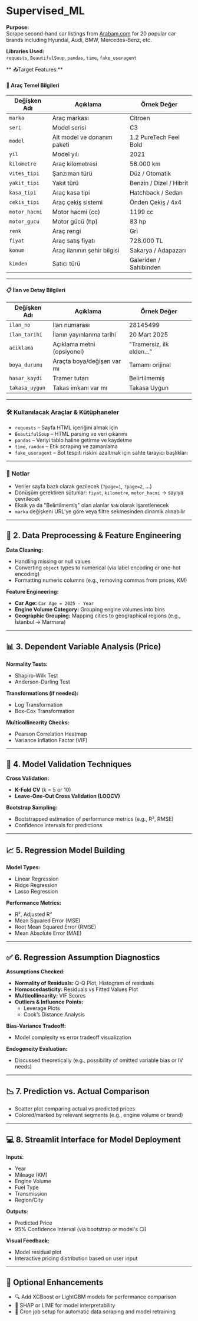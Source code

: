 # Supervised_ML

**Purpose:**  
Scrape second-hand car listings from [Arabam.com](https://www.arabam.com/) for 20 popular car brands including Hyundai, Audi, BMW, Mercedes-Benz, etc.

**Libraries Used:**  
`requests`, `BeautifulSoup`, `pandas`, `time`, `fake_useragent`

** 📥Target Features:**


#### 🚗 Araç Temel Bilgileri
| Değişken Adı     | Açıklama                        | Örnek Değer              |
|------------------|----------------------------------|---------------------------|
| `marka`          | Araç markası                    | Citroen                   |
| `seri`           | Model serisi                    | C3                        |
| `model`          | Alt model ve donanım paketi     | 1.2 PureTech Feel Bold   |
| `yil`            | Model yılı                      | 2021                      |
| `kilometre`      | Araç kilometresi                | 56.000 km                 |
| `vites_tipi`     | Şanzıman türü                   | Düz / Otomatik            |
| `yakit_tipi`     | Yakıt türü                      | Benzin / Dizel / Hibrit   |
| `kasa_tipi`      | Araç kasa tipi                  | Hatchback / Sedan         |
| `cekis_tipi`     | Araç çekiş sistemi              | Önden Çekiş / 4x4         |
| `motor_hacmi`    | Motor hacmi (cc)                | 1199 cc                   |
| `motor_gucu`     | Motor gücü (hp)                 | 83 hp                     |
| `renk`           | Araç rengi                      | Gri                       |
| `fiyat`          | Araç satış fiyatı               | 728.000 TL                |
| `konum`          | Araç ilanının şehir bilgisi     | Sakarya / Adapazarı       |
| `kimden`         | Satıcı türü                     | Galeriden / Sahibinden    |

---

#### 📋 İlan ve Detay Bilgileri
| Değişken Adı     | Açıklama                        | Örnek Değer              |
|------------------|----------------------------------|---------------------------|
| `ilan_no`        | İlan numarası                   | 28145499                  |
| `ilan_tarihi`    | İlanın yayınlanma tarihi        | 20 Mart 2025              |
| `aciklama`       | Açıklama metni (opsiyonel)      | "Tramersiz, ilk elden..." |
| `boya_durumu`    | Araçta boya/değişen var mı      | Tamamı orijinal           |
| `hasar_kaydi`    | Tramer tutarı                   | Belirtilmemiş             |
| `takasa_uygun`   | Takas imkanı var mı             | Takasa Uygun              |

---

### 🛠️ Kullanılacak Araçlar & Kütüphaneler

- `requests` – Sayfa HTML içeriğini almak için  
- `BeautifulSoup` – HTML parsing ve veri çıkarımı  
- `pandas` – Veriyi tablo haline getirme ve kaydetme  
- `time`, `random` – Etik scraping ve zamanlama  
- `fake_useragent` – Bot tespiti riskini azaltmak için sahte tarayıcı başlıkları

---

### 📌 Notlar

- Veriler sayfa bazlı olarak gezilecek (`?page=1`, `?page=2`, ...)  
- Dönüşüm gerektiren sütunlar: `fiyat`, `kilometre`, `motor_hacmi` → sayıya çevrilecek  
- Eksik ya da "Belirtilmemiş" olan alanlar `NaN` olarak işaretlenecek  
- `marka` değişkeni URL’ye göre veya filtre sekmesinden dinamik alınabilir


---

## 🧼 2. Data Preprocessing & Feature Engineering

**Data Cleaning:**
- Handling missing or null values  
- Converting `object` types to numerical (via label encoding or one-hot encoding)  
- Formatting numeric columns (e.g., removing commas from prices, KM)

**Feature Engineering:**
- **Car Age:** `Car Age = 2025 - Year`
- **Engine Volume Category:** Grouping engine volumes into bins
- **Geographic Grouping:** Mapping cities to geographical regions (e.g., İstanbul → Marmara)

---

## 📊 3. Dependent Variable Analysis (Price)

**Normality Tests:**
- Shapiro-Wilk Test  
- Anderson-Darling Test  

**Transformations (if needed):**
- Log Transformation  
- Box-Cox Transformation  

**Multicollinearity Checks:**
- Pearson Correlation Heatmap  
- Variance Inflation Factor (VIF)

---

## 🔁 4. Model Validation Techniques

**Cross Validation:**
- **K-Fold CV** (k = 5 or 10)  
- **Leave-One-Out Cross Validation (LOOCV)**

**Bootstrap Sampling:**
- Bootstrapped estimation of performance metrics (e.g., R², RMSE)  
- Confidence intervals for predictions

---

## 📈 5. Regression Model Building

**Model Types:**
- Linear Regression  
- Ridge Regression  
- Lasso Regression

**Performance Metrics:**
- R², Adjusted R²  
- Mean Squared Error (MSE)  
- Root Mean Squared Error (RMSE)  
- Mean Absolute Error (MAE)

---

## ✅ 6. Regression Assumption Diagnostics

**Assumptions Checked:**
- **Normality of Residuals:** Q-Q Plot, Histogram of residuals  
- **Homoscedasticity:** Residuals vs Fitted Values Plot  
- **Multicollinearity:** VIF Scores  
- **Outliers & Influence Points:**  
  - Leverage Plots  
  - Cook’s Distance Analysis

**Bias-Variance Tradeoff:**  
- Model complexity vs error tradeoff visualization

**Endogeneity Evaluation:**  
- Discussed theoretically (e.g., possibility of omitted variable bias or IV needs)

---

## 📉 7. Prediction vs. Actual Comparison

- Scatter plot comparing actual vs predicted prices  
- Colored/marked by relevant segments (e.g., engine volume or brand)

---

## 💻 8. Streamlit Interface for Model Deployment

**Inputs:**
- Year  
- Mileage (KM)  
- Engine Volume  
- Fuel Type  
- Transmission  
- Region/City  

**Outputs:**
- Predicted Price  
- 95% Confidence Interval (via bootstrap or model's CI)

**Visual Feedback:**
- Model residual plot  
- Interactive pricing distribution based on user input

---

## 🎯 Optional Enhancements

- 🔍 Add XGBoost or LightGBM models for performance comparison  
- 🎯 SHAP or LIME for model interpretability  
- 🔁 Cron job setup for automatic data scraping and model retraining
